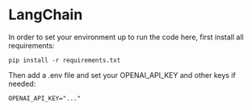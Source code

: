 # LangChain

In order to set your environment up to run the code here, first install all requirements:
```shell
pip install -r requirements.txt
```
Then add a .env file and set your OPENAI_API_KEY and other keys if needed:
```shell
OPENAI_API_KEY="..."
```
